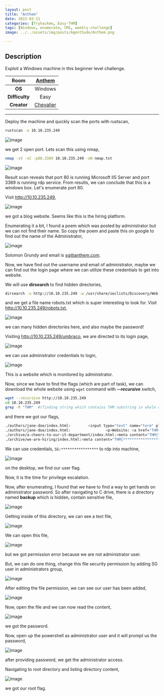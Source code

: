 ```yaml
---
layout: post
title: "Anthem"
date: 2022-03-21
categories: [Tryhackme, Easy-THM]
tags: [Windows, enumerate, CMS, weekly-challenge]
image: ../../assets/img/posts/AgentSudo/Anthem.png 

---
```


## Description

Exploit a Windows machine in this beginner level challenge.

|**Room**|[Anthem](https://tryhackme.com/room/anthem)|
|:---:|:---:|
|**OS**|Windows|
|**Difficulty**|Easy|
|**Creator**|[Chevalier](https://tryhackme.com/p/Chevalier)|

---

Deploy the machine and quickly scan the ports with rustscan,

```bash
rustscan -a 10.10.235.249
```

![image](https://user-images.githubusercontent.com/67465230/159205227-01769a2c-c2cd-4944-adc5-49ab796e431d.png)

we get 2 open port. Lets scan this using nmap,

```bash
nmap -sV -sC -p80,3389 10.10.235.249 -oN nmap.txt
```

![image](https://user-images.githubusercontent.com/67465230/159205250-a1acb926-b289-42a1-9b71-6fc1db713558.png)

Result scan reveals that port 80 is running Microsoft IIS Server and port 3389 is running rdp service. From results, we can conclude that this is a windows box. Let's enumerate port 80.

Visit http://10.10.235.249,

![image](https://user-images.githubusercontent.com/67465230/159205333-b38277d4-fa32-4d78-944e-3e487842411e.png)

we got a blog website. Seems like this is the hiring platform.

Enumerating it a bit, I found a poem which was posted by administrator but we can not find their name. So copy the poem and paste this on google to find out the name of the Administrator,

![image](https://user-images.githubusercontent.com/67465230/159205341-3193ca75-9f0b-432a-9944-6537b446e4fa.png)

Solomon Grundy and email is sg@anthem.com.

Now, we have find out the username and email of administrator, maybe we can find out the login page where we can utilize these credentials to get into website. 

We will use **dirsearch** to find hidden directories,

```bash
dirsearch -u http://10.10.235.249 -w /usr/share/seclists/Discovery/Web-Content/common.txt -i 200,301 2>/dev/null
```

and we get a file name robots.txt which is super interesting to look for. Visit http://10.10.235.249/robots.txt,

![image](https://user-images.githubusercontent.com/67465230/159205661-82575f75-183b-4f64-9a60-5db6f03453a6.png)

we can many hidden directories here, and also maybe the password!

Visiting http://10.10.235.249/umbraco, we are directed to its login page,

![image](https://user-images.githubusercontent.com/67465230/159205669-b3c9967d-1a11-4cea-a988-1b624ec5579a.png)

we can use administrator credentials to login,

![image](https://user-images.githubusercontent.com/67465230/159205679-326dab46-f953-4caa-8c97-eefa3a32939e.png)

This is a website which is monitored by administrator.

Now, since we have to find the flags (which are part of task), we can download the whole website using `wget` command with ***--recursive*** switch,

```bash
wget --recursive http://10.10.235.249
cd 10.10.235.249
grep -R "THM"  #(finding string which contains THM substring in whole directory)
```

and there we got our flags,

```bash
./authors/jane-doe/index.html:        <input type="text" name="term" placeholder="Search... THM{********}" />
./authors/jane-doe/index.html:                <p>Website: <a href="THM{***********}">THM{L0L_WH0_D15}</a>
./archive/a-cheers-to-our-it-department/index.html:<meta content="THM{************}" property="og:description" />
./archive/we-are-hiring/index.html:<meta content="THM{*****************}" property="og:description" />
```

We can use credentials, `SG:*****************` to rdp into machine,

![image](https://user-images.githubusercontent.com/67465230/159205684-83c29fb0-4c6d-44f1-a0ac-427b2a504e1e.png)

on the desktop, we find our user flag.

Now, it is the time for privilege escalation. 

Now, after enumerating, I found that we have to find a way to get hands on administrator password. So after navigating to C drive, there is a directory named **backup** which is hidden, contain sensitive file,

![image](https://user-images.githubusercontent.com/67465230/159205692-540ff0c8-3ca0-473d-a85b-0c0039347ce9.png)

Getting inside of this directory, we can see a text file,

![image](https://user-images.githubusercontent.com/67465230/159205697-8f5c8641-e424-48c6-babd-5e1e0453f89e.png)

We can open this file,

![image](https://user-images.githubusercontent.com/67465230/159205704-717c7ea0-963b-4410-a107-bd0fdf86ec07.png)

but we got permission error because we are not administrator user.

But, we can do one thing, change this file security permission by adding SG user in administrators group,

![image](https://user-images.githubusercontent.com/67465230/159205712-3366a457-8fae-4112-8c66-1d72a6e57493.png)

After editing the file permission, we can see our user has been added,

![image](https://user-images.githubusercontent.com/67465230/159205721-b732e205-4527-4549-8031-334191131534.png)

Now, open the file and we can now read the content,

![image](https://user-images.githubusercontent.com/67465230/159205736-414e3c51-5503-4ad3-9790-6c44d7a950ef.png)

we got the password.

Now, open up the powershell as administrator user and it will prompt us the password,

![image](https://user-images.githubusercontent.com/67465230/159205742-fdeac4ca-0059-43b3-9c93-b95b16e6331e.png)

after providing password, we get the administrator access.

Navigating to root directory and listing directory content,

![image](https://user-images.githubusercontent.com/67465230/159205749-4c72f46f-9a2e-4e91-8eb5-6fb6c7894279.png)

we got our root flag.